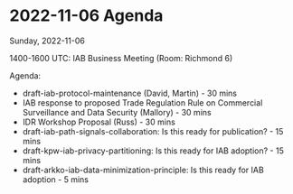 




2022-11-06 Agenda
=================





Sunday, 2022-11-06


1400-1600 UTC: IAB Business Meeting (Room: Richmond 6)


Agenda:



* draft-iab-protocol-maintenance (David, Martin) - 30 mins
* IAB response to proposed Trade Regulation Rule on Commercial Surveillance and Data Security (Mallory) - 30 mins
* IDR Workshop Proposal (Russ) - 30 mins
* draft-iab-path-signals-collaboration: Is this ready for publication? - 15 mins
* draft-kpw-iab-privacy-partitioning: Is this ready for IAB adoption? - 15 mins
* draft-arkko-iab-data-minimization-principle: Is this ready for IAB adoption - 5 mins









